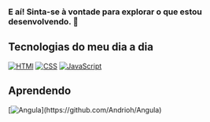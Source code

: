 ### E aí! Sinta-se à vontade para explorar o que estou desenvolvendo. 👋

## Tecnologias do meu dia a dia

[![HTMl](https://img.shields.io/badge/HTML5-E34F26?style=for-the-badge&logo=html5&logoColor=white)](https://github.com/Andrioh/html-css)
[![CSS](https://img.shields.io/badge/CSS3-1572B6?style=for-the-badge&logo=css3&logoColor=white)](https://github.com/Andrioh/Projetos)
[![JavaScript](https://img.shields.io/badge/JavaScript-323330?style=for-the-badge&logo=javascript&logoColor=F7DF1E)](https://github.com/Andrioh/JavaScript)

## Aprendendo

[![Angula]([https://img.shields.io/badge/Node.js-43853D?style=for-the-badge&logo=node.js&logoColor=white](https://img.shields.io/badge/Angular-DD0031?style=for-the-badge&logo=angular&logoColor=white))](https://github.com/Andrioh/Angula)

